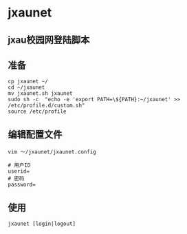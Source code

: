 # jxaunet
## jxau校园网登陆脚本

## 准备
```shell
cp jxaunet ~/
cd ~/jxaunet
mv jxaunet.sh jxaunet
sudo sh -c  "echo -e 'export PATH=\${PATH}:~/jxaunet' >> /etc/profile.d/custom.sh"
source /etc/profile
```
## 编辑配置文件
```shell
vim ～/jxaunet/jxaunet.config

# 用户ID
userid=
# 密码
password=
```

## 使用
```shell
jxaunet [login|logout]
```